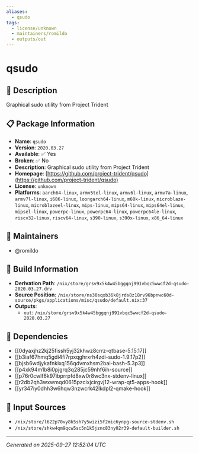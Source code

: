 ```yaml
---
aliases:
  - qsudo
tags:
  - license/unknown
  - maintainers/romildo
  - outputs/out
---
```


# qsudo

## 📝 Description

Graphical sudo utility from Project Trident

## 📋 Package Information

- **Name**: `qsudo`
- **Version**: `2020.03.27`
- **Available**: ✅ Yes
- **Broken**: ✅ No
- **Description**: Graphical sudo utility from Project Trident
- **Homepage**: [https://github.com/project-trident/qsudo](https://github.com/project-trident/qsudo)
- **License**: `unknown`
- **Platforms**: `aarch64-linux`, `armv5tel-linux`, `armv6l-linux`, `armv7a-linux`, `armv7l-linux`, `i686-linux`, `loongarch64-linux`, `m68k-linux`, `microblaze-linux`, `microblazeel-linux`, `mips-linux`, `mips64-linux`, `mips64el-linux`, `mipsel-linux`, `powerpc-linux`, `powerpc64-linux`, `powerpc64le-linux`, `riscv32-linux`, `riscv64-linux`, `s390-linux`, `s390x-linux`, `x86_64-linux`
## 👥 Maintainers

- @romildo


## 🔧 Build Information

- **Derivation Path**: `/nix/store/grsv9x5k4w45bggqnj991vbqc5wwcf2d-qsudo-2020.03.27.drv`
- **Source Position**: `/nix/store/ns30sqxb36k8jrds8z18rv96bpnwc60d-source/pkgs/applications/misc/qsudo/default.nix:37`
- **Outputs**:
  - `out`:  `/nix/store/grsv9x5k4w45bggqnj991vbqc5wwcf2d-qsudo-2020.03.27`

## 🔗 Dependencies

- [[0dyaxjhz2kj25fissh5yj32khwz8crrz-qtbase-5.15.17]]
- [[b3iaf67hmq5gdi4fi7rpxqghrxrh4zdi-sudo-1.9.17p2]]
- [[bjsb6wdjykafnkixq156qdvmxhsm2bai-bash-5.3p3]]
- [[p4xk94m1b8i0pjgrq3q285jc59nhf6ih-source]]
- [[p76r0cwlf6k97ibprrpfd8xw0r8wc3nx-stdenv-linux]]
- [[r2db2qh3wxwmqd0615pzcixjcirgvj12-wrap-qt5-apps-hook]]
- [[yr347iy0dhh3w6hqw3nzwcrk42lkdpl2-qmake-hook]]

## 📁 Input Sources

- `/nix/store/l622p70vy8k5sh7y5wizi5f2mic6ynpg-source-stdenv.sh`
- `/nix/store/shkw4qm9qcw5sc5n1k5jznc83ny02r39-default-builder.sh`

---
*Generated on 2025-09-27 12:52:04 UTC*
